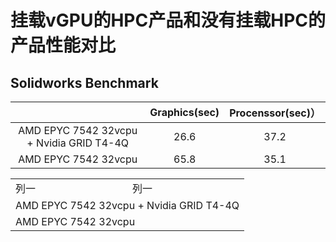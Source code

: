 # 挂载vGPU的HPC产品和没有挂载HPC的产品性能对比

## Solidworks Benchmark
|  | Graphics(sec) | Procenssor(sec)） |
|:--:|:--:|:--:|
| AMD EPYC 7542 32vcpu + Nvidia GRID T4-4Q | 26.6 | 37.2 |
| AMD EPYC 7542 32vcpu | 65.8 | 35.1 |

<table>
    <tr>
        <td>列一</td> 
        <td>列一</td> 
   </tr>
    <tr>
        <td colspan="2">AMD EPYC 7542 32vcpu + Nvidia GRID T4-4Q</td>    
    </tr>
    <tr>
        <td colspan="2">AMD EPYC 7542 32vcpu</td>    
    </tr>
</table>
